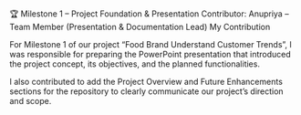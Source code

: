 🏆 Milestone 1 – Project Foundation & Presentation
Contributor: Anupriya – Team Member (Presentation & Documentation Lead)
My Contribution

For Milestone 1 of our project “Food Brand Understand Customer Trends”, I was responsible for preparing the PowerPoint presentation that introduced the project concept, its objectives, and the planned functionalities.

I also contributed to add the Project Overview and Future Enhancements sections for the repository to clearly communicate our project’s direction and scope.
